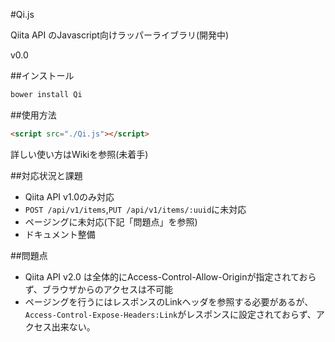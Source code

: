 #Qi.js

Qiita API のJavascript向けラッパーライブラリ(開発中)

v0.0

##インストール

```bash
bower install Qi
```

##使用方法

```html
<script src="./Qi.js"></script>
```

詳しい使い方はWikiを参照(未着手)

##対応状況と課題

- Qiita API v1.0のみ対応
- `POST /api/v1/items`,`PUT /api/v1/items/:uuid`に未対応
- ページングに未対応(下記「問題点」を参照)
- ドキュメント整備

##問題点

- Qiita API v2.0 は全体的にAccess-Control-Allow-Originが指定されておらず、ブラウザからのアクセスは不可能
- ページングを行うにはレスポンスのLinkヘッダを参照する必要があるが、`Access-Control-Expose-Headers:Link`がレスポンスに設定されておらず、アクセス出来ない。

